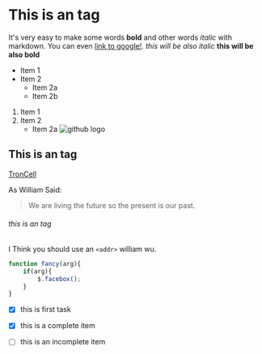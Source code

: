 # This is an tag
It's very easy to make some words **bold** and other words *italic* with markdown. You can even [link to google!](http://google.com).
_this will be also italic_
__this will be also bold__

* Item 1
* Item 2
    * Item 2a
    * Item 2b
1. Item 1
2. Item 2
    * Item 2a
![github logo](http://troncell.com/images/logo_white.png)
## This is an  tag
[TronCell](http://troncell.com)

As William Said:

>We are living the future so
>the present is our past.

###### this is an tag

I Think you should use an 
`<addr>` william wu.

```javascript
function fancy(arg){
    if(arg){
        $.facebox();
    }
}
```
- [x] this is first task
- [x] this is a complete item
- [ ] this is an incomplete item

